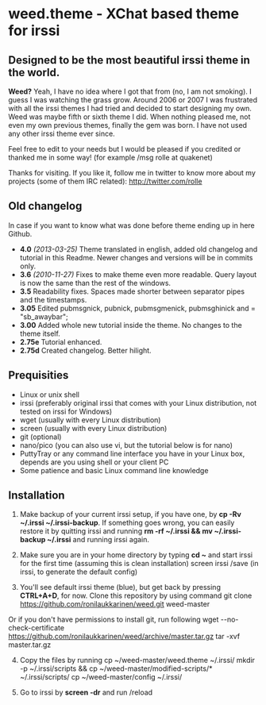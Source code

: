 weed.theme - XChat based theme for irssi
==============

Designed to be the most beautiful irssi theme in the world.
--------------

**Weed?** Yeah, I have no idea where I got that from (no, I am not smoking). I guess I was watching the grass grow. Around 2006 or 2007 I was frustrated with all the irssi themes I had tried and decided to start designing my own. Weed was maybe fifth or sixth theme I did. When nothing pleased me, not even my own previous themes, finally the gem was born. I have not used any other irssi theme ever since.

Feel free to edit to your needs but I would be pleased if you credited or thanked me in some way! (for example /msg rolle at quakenet)

Thanks for visiting.
If you like it, follow me in twitter to know more about my projects (some of them IRC related): http://twitter.com/rolle

Old changelog
--------------

In case if you want to know what was done before theme ending up in here Github.

- **4.0** *(2013-03-25)* Theme translated in english, added old changelog and tutorial in this Readme. Newer changes and versions will be in commits only.
- **3.6** *(2010-11-27)* Fixes to make theme even more readable. Query layout is now the same than the rest of the windows.
- **3.5** Readability fixes. Spaces made shorter between separator pipes and the timestamps.
- **3.05** Edited pubmsgnick, pubnick, pubmsgmenick, pubmsghinick and = "sb_awaybar";
- **3.00** Added whole new tutorial inside the theme. No changes to the theme itself.
- **2.75e** Tutorial enhanced. 
- **2.75d** Created changelog. Better hilight.

Prequisities
--------------

- Linux or unix shell
- irssi (preferably original irssi that comes with your Linux distribution, not tested on irssi for Windows)
- wget (usually with every Linux distribution)
- screen (usually with every Linux distribution)
- git (optional)
- nano/pico (you can also use vi, but the tutorial below is for nano)
- PuttyTray or any command line interface you have in your Linux box, depends are you using shell or your client PC
- Some patience and basic Linux command line knowledge

Installation
--------------

1. Make backup of your current irssi setup, if you have one, by **cp -Rv ~/.irssi ~/.irssi-backup**. If something goes wrong, you can easily restore it by quitting irssi and running **rm -rf ~/.irssi && mv ~/.irssi-backup ~/.irssi** and running irssi again.

2. Make sure you are in your home directory by typing **cd ~** and start irssi for the first time (assuming this is clean installation)
	screen irssi
	/save (in irssi, to generate the default config)

3. You'll see default irssi theme (blue), but get back by pressing **CTRL+A+D**, for now. Clone this repository by using command 
	git clone https://github.com/ronilaukkarinen/weed.git weed-master

Or if you don't have permissions to install git, run following
	wget --no-check-certificate https://github.com/ronilaukkarinen/weed/archive/master.tar.gz
	tar -xvf master.tar.gz

4. Copy the files by running 
	cp ~/weed-master/weed.theme ~/.irssi/
	mkdir -p ~/.irssi/scripts && cp ~/weed-master/modified-scripts/* ~/.irssi/scripts/
	cp ~/weed-master/config ~/.irssi/

5. Go to irssi by **screen -dr** and run
	/reload

